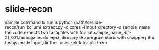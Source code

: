 # slide-recon

sample command to run is
python /path/to/slide-recon/run_bc_umi_extract.py -c cores -i input_directory -s sample_name
the code expects two fastq files with format sample_name_R[1-2]_001.fastq.gz inside input_direcory
the program starts with unzipping the fastqs inside input_dir
then uses sektk to split them
